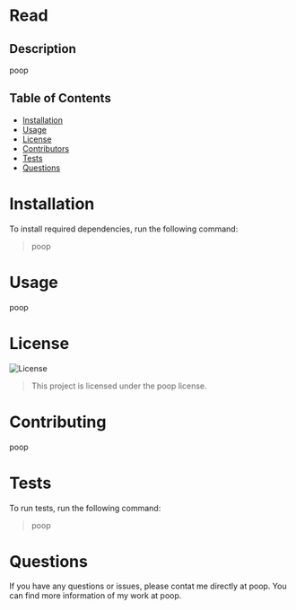 

  # Read

  ## Description

  poop

  ## Table of Contents
  
  * [Installation](#installation) 
  * [Usage](#usage) 
  * [License](#license) 
  * [Contributors](#contributing) 
  * [Tests](#tests) 
  * [Questions](#questions) 
   
  
  # Installation
  
  To install required dependencies, run the following command: 
  > poop

  # Usage

  poop

  # License

  ![License](https://img.shields.io/badge/License-poop-blue.svg)
  > This project is licensed under the poop license. 

  # Contributing

  poop

  # Tests

  To run tests, run the following command:
  > poop

  # Questions
  
  If you have any questions or issues, please contat me directly at  poop. You can find more information of my work at  poop.

  